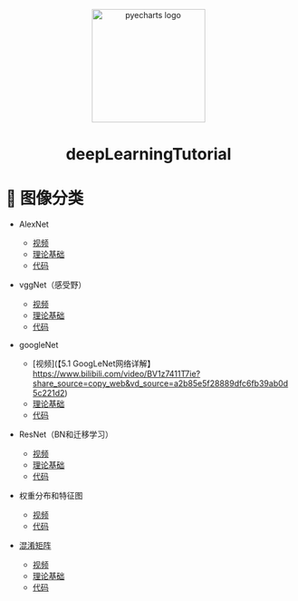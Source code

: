  

<div align="center">
<p align="center">
    <img src="https://user-images.githubusercontent.com/19553554/71825144-2d568180-30d6-11ea-8ee0-63c849cfd934.png" alt="pyecharts logo" width=200 height=200 />
<h1 align="center">deepLearningTutorial</h1>
</p>
</div>


# 📝 图像分类

* AlexNet
    * [视频](https://www.bilibili.com/video/BV1W7411T7qc?spm_id_from=333.999.0.0)
    * [理论基础](https://github.com/MorvanLi/deepLearningTutorial/tree/main/classification/AlexNet)
    * [代码](https://github.com/MorvanLi/deepLearningTutorial/tree/main/classification/AlexNet)
    
* vggNet（感受野）
    * [视频](https://www.bilibili.com/video/BV1q7411T7Y6?spm_id_from=333.999.0.0)
    * [理论基础](https://github.com/MorvanLi/deepLearningTutorial/tree/main/classification/vggNet)
    * [代码](https://github.com/MorvanLi/deepLearningTutorial/tree/main/classification/vggNet)
* googleNet
    * [视频](【5.1 GoogLeNet网络详解】 https://www.bilibili.com/video/BV1z7411T7ie?share_source=copy_web&vd_source=a2b85e5f28889dfc6fb39ab0d5c221d2)
    * [理论基础](https://github.com/MorvanLi/deepLearningTutorial/blob/main/classification/GoogleNet/googlenet.pdf)
    * [代码](https://github.com/MorvanLi/deepLearningTutorial/blob/main/classification/GoogleNet/model.py)

* ResNet（BN和迁移学习）
    * [视频]()
    * [理论基础]()
    * [代码]()


* 权重分布和特征图
    * [视频](https://www.bilibili.com/video/BV1z7411f7za?spm_id_from=333.999.0.0)
    * [代码](https://github.com/MorvanLi/deepLearningTutorial/tree/main/classification/analyze_weights_featuremap)

* [混淆矩阵 ](https://github.com/MorvanLi/deepLearningTutorial/tree/main/classification/confusion_matrix)
    * [视频](https://www.bilibili.com/video/BV1GV411C7AW?spm_id_from=333.999.0.0)
    * [理论基础](https://github.com/MorvanLi/deepLearningTutorial/blob/main/classification/confusion_matrix/confusion.pdf)
    * [代码](https://github.com/MorvanLi/deepLearningTutorial/blob/main/classification/confusion_matrix/confusion_matrix.py)

